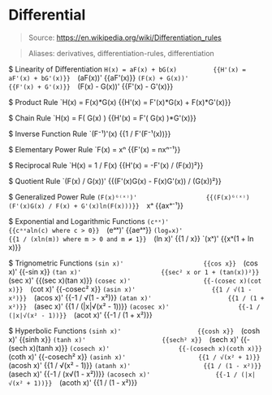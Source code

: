# Differential

> Source: https://en.wikipedia.org/wiki/Differentiation_rules

> Aliases: derivatives, differentiation-rules, differentiation

$ Linearity of Differentiation
    `H(x) = aF(x) + bG(x)          {{H'(x) = aF'(x) + bG'(x)}} 
    `(aF(x))'                      {{aF'(x)}} 
    `(F(x) + G(x))'                {{F'(x) + G'(x)}} 
    `(F(x) - G(x))'                {{F'(x) - G'(x)}} 

$ Product Rule
    `H(x) = F(x)*G(x)              {{H'(x) = F'(x)*G(x) + F(x)*G'(x)}} 

$ Chain Rule
    `H(x) = F( G(x) )              {{H'(x) = F'( G(x) )*G'(x)}} 

$ Inverse Function Rule
    `(F⁻¹)'(x)                     {{1 / F'(F⁻¹(x))}} 

$ Elementary Power Rule
    `F(x) = xⁿ                     {{F'(x) = nxⁿ⁻¹}} 

$ Reciprocal Rule
    `H(x) = 1 / F(x)               {{H'(x) = -F'(x) / (F(x))²}} 

$ Quotient Rule
    `(F(x) / G(x))'                {{(F'(x)G(x) - F(x)G'(x)) / (G(x))²}} 

$ Generalized Power Rule
    `(F(x)ᴳ⁽ˣ⁾)'                   {{(F(x)ᴳ⁽ˣ⁾)(F'(x)G(x) / F(x) + G'(x)ln(F(x)))}} 
    `xᵃ                            {{axᵃ⁻¹}} 

$ Exponential and Logarithmic Functions
    `(cᵃˣ)'                        {{cᵃˣaln(c) where c > 0}} 
    `(eᵃˣ)'                        {{aeᵃˣ}} 
    `(logₘx)'                      {{1 / (xln(m)) where m > 0 and m ≠ 1}} 
    `(ln x)'                       {{1 / x}} 
    `(xˣ)'                         {{xˣ(1 + ln x)}} 

$ Trignometric Functions
    `(sin x)'                      {{cos x}} 
    `(cos x)'                      {{-sin x}} 
    `(tan x)'                      {{sec² x or 1 + (tan(x))²}} 
    `(sec x)'                      {{(sec x)(tan x)}} 
    `(cosec x)'                    {{-(cosec x)(cot x)}} 
    `(cot x)'                      {{-cosec² x}} 
    `(asin x)'                     {{1 / √(1 - x²)}} 
    `(acos x)'                     {{-1 / √(1 - x²)}} 
    `(atan x)'                     {{1 / (1 + x²)}} 
    `(asec x)'                     {{1 / (|x|√(x² - 1))}} 
    `(acosec x)'                   {{-1 / (|x|√(x² - 1))}} 
    `(acot x)'                     {{-1 / (1 + x²)}} 

$ Hyperbolic Functions
    `(sinh x)'                     {{cosh x}} 
    `(cosh x)'                     {{sinh x}} 
    `(tanh x)'                     {{sech² x}} 
    `(sech x)'                     {{-(sech x)(tanh x)}} 
    `(cosech x)'                   {{-(cosech x)(coth x)}} 
    `(coth x)'                     {{-cosech² x}} 
    `(asinh x)'                    {{1 / √(x² + 1)}} 
    `(acosh x)'                    {{1 / √(x² - 1)}} 
    `(atanh x)'                    {{1 / (1 - x²)}} 
    `(asech x)'                    {{-1 / (x√(1 - x²))}} 
    `(acosech x)'                  {{-1 / (|x|√(x² + 1))}} 
    `(acoth x)'                    {{1 / (1 - x²)}} 

